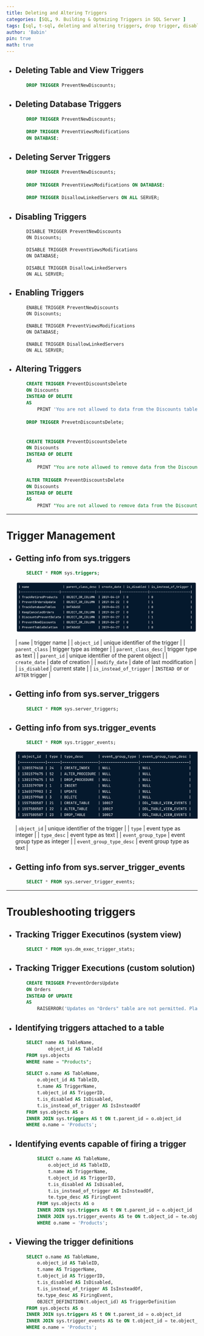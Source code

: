 ```yaml
---
title: Deleting and Altering Triggers
categories: [SQL, 9. Building & Optmizing Triggers in SQL Server ]
tags: [sql, t-sql, deleting and altering triggers, drop trigger, disabling triggers, enabling triggers, altering triggers, troubleshooting triggers]     # TAG names should always be lowercase
author: 'Babin'
pin: true
math: true
---
```


- ## Deleting Table and View Triggers
    ```sql
        DROP TRIGGER PreventNewDiscounts;
    ```

- ## Deleting Database Triggers
    ```sql
        DROP TRIGGER PreventNewDiscounts;

        DROP TRIGGER PreventViewsModifications
        ON DATABASE:
    ```

- ## Deleting Server Triggers
    ```sql
        DROP TRIGGER PreventNewDiscounts;

        DROP TRIGGER PreventViewsModifications ON DATABASE:

        DROP TRIGGER DisallowLinkedServers ON ALL SERVER;
    ```


- ## Disabling Triggers
    ```
        DISABLE TRIGGER PreventNewDiscounts
        ON Discounts;

        DISABLE TRIGGER PreventViewsModifications
        ON DATABASE;

        DISABLE TRIGGER DisallowLinkedServers
        ON ALL SERVER;
    ```


- ## Enabling Triggers
    ```
        ENABLE TRIGGER PreventNewDiscounts
        ON Discounts;

        ENABLE TRIGGER PreventViewsModifications
        ON DATABASE;

        ENABLE TRIGGER DisallowLinkedServers
        ON ALL SERVER;
    ```

- ## Altering Triggers
    ```sql
        CREATE TRIGGER PreventDiscountsDelete
        ON Discounts
        INSTEAD OF DELETE
        AS  
            PRINT 'You are not allowed to data from the Discounts table.';

        DROP TRIGGER PrevetnDiscountsDelete;
        

        CREATE TRIGGER PreventDiscountsDelete
        ON Discounts
        INSTEAD OF DELETE
        AS
            PRINT "You are note allowed to remove data from the Discounts table."

        ALTER TRIGGER PreventDiscountsDelete
        ON Discounts
        INSTEAD OF DELETE
        AS 
            PRINT "You are not allowed to remove data from the Discounts table.';
    ```


<hr/>

# Trigger Management
- ## Getting info from sys.triggers
    ```sql
        SELECT * FROM sys.triggers;
    ```
    ![image](/assets/img/trigger.png)

    | `name` | trigger name |
    | `object_id` | unique identifier of the trigger | 
    | `parent_class` | trigger type as integer |
    | `parent_class_desc` | trigger type as text |
    | `parent_id` | unique identifier of the parent object |
    | `create_date` | date of creation |
    | `modify_date` | date of last modification |
    | `is_disabled` | current state |
    | `is_instead_of_trigger` | `INSTEAD OF` or `AFTER` trigger |


- ## Getting info from sys.server_triggers
    ```sql
        SELECT * FROM sys.server_triggers;
    ```

- ## Getting info from sys.trigger_events
    ```sql
        SELECT * FROM sys.trigger_events;
    ```
    ![image](/assets/img/sys_triggers.png)

    | `object_id` | unique identifier of the trigger | 
    | `type` | event type as integer |
    | `type_desc` | event type as text |
    | `event_group_type` | event group type as integer |
    | `event_group_type_desc` | event group type as text |


- ## Getting info from sys.server_trigger_events
    ```sql
        SELECT * FROM sys.server_trigger_events;
    ```

<hr/>

# Troubleshooting triggers
- ## Tracking Trigger Executinos (system view)
    ```sql
        SELECT * FROM sys.dm_exec_trigger_stats;
    ```

- ## Tracking Trigger Executions (custom solution)
    ```sql
        CREATE TRIGGER PreventOrdersUpdate
        ON Orders
        INSTEAD OF UPDATE
        AS 
            RAISERROR('Updates on "Orders" table are not permitted. Place a new order to add new products.', 16, 1);
    ```


- ## Identifying triggers attached to a table
    ```sql
        SELECT name AS TableName,
                object_id AS TableId
        FROM sys.objects
        WHERE name = "Products";
    ```

    ```sql
        SELECT o.name AS TableName,
            o.object_id AS TableID,
            t.name AS TriggerName,
            t.object_id AS TriggerID,
            t.is_disabled AS IsDisabled,
            t.is_instead_of_trigger AS IsInsteadOf
        FROM sys.objects AS o
        INNER JOIN sys.triggers AS t ON t.parent_id = o.object_id
        WHERE o.name = 'Products';
    ```

- ## Identifying events capable of firing a trigger
    ```sql
            SELECT o.name AS TableName,
                o.object_id AS TableID,
                t.name AS TriggerName,
                t.object_id AS TriggerID,
                t.is_disabled AS IsDisabled,
                t.is_instead_of_trigger AS IsInsteadOf,
                te.type_desc AS FiringEvent
            FROM sys.objects AS o
            INNER JOIN sys.triggers AS t ON t.parent_id = o.object_id
            INNER JOIN sys.trigger_events AS te ON t.object_id = te.object_id
            WHERE o.name = 'Products';
    ```

- ## Viewing the trigger definitions
    ```sql
        SELECT o.name AS TableName,
            o.object_id AS TableID,
            t.name AS TriggerName,
            t.object_id AS TriggerID,
            t.is_disabled AS IsDisabled,
            t.is_instead_of_trigger AS IsInsteadOf,
            te.type_desc AS FiringEvent,
            OBJECT_DEFINITION(t.object_id) AS TriggerDefinition
        FROM sys.objects AS o
        INNER JOIN sys.triggers AS t ON t.parent_id = o.object_id
        INNER JOIN sys.trigger_events AS te ON t.object_id = te.object_id
        WHERE o.name = 'Products';
    ```
